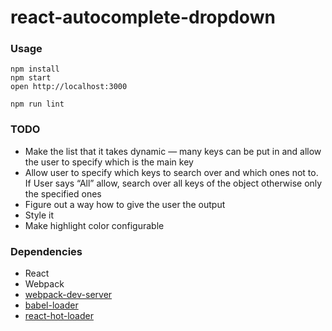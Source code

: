 react-autocomplete-dropdown
=====================

### Usage

```
npm install
npm start
open http://localhost:3000
```
```
npm run lint
```

### TODO
* Make the list that it takes dynamic — many keys can be put in and allow the user to specify which is the main key
* Allow user to specify which keys to search over and which ones not to. If User says “All” allow, search over all keys of the object      otherwise only the specified ones
* Figure out a way how to give the user the output
* Style it
* Make highlight color configurable


### Dependencies

* React
* Webpack
* [webpack-dev-server](https://github.com/webpack/webpack-dev-server)
* [babel-loader](https://github.com/babel/babel-loader)
* [react-hot-loader](https://github.com/gaearon/react-hot-loader)
